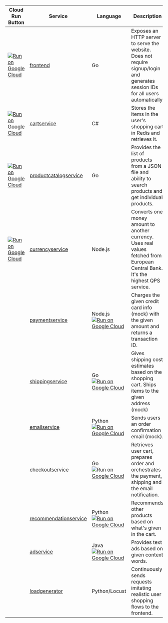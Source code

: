 | Cloud Run Button | Service                                              | Language      | Description                                                                                                                       |
| ---------------------------------------------- | ---------------------------------------------------- | ------------- | --------------------------------------------------------------------------------------------------------------------------------- |
| [![Run on Google Cloud](https://deploy.cloud.run/button.svg)](https://deploy.cloud.run?dir=src/frontend) | [frontend](./src/frontend)                           | Go           | Exposes an HTTP server to serve the website. Does not require signup/login and generates session IDs for all users automatically. |
| [![Run on Google Cloud](https://deploy.cloud.run/button.svg)](https://deploy.cloud.run?dir=src/cartservice) | [cartservice](./src/cartservice)                     | C#            | Stores the items in the user's shopping cart in Redis and retrieves it.                                                           |
| [![Run on Google Cloud](https://deploy.cloud.run/button.svg)](https://deploy.cloud.run?dir=src/productcatalogservice) | [productcatalogservice](./src/productcatalogservice) | Go            | Provides the list of products from a JSON file and ability to search products and get individual products.                        |
| [![Run on Google Cloud](https://deploy.cloud.run/button.svg)](https://deploy.cloud.run?dir=src/currencyservice) | [currencyservice](./src/currencyservice)             | Node.js         | Converts one money amount to another currency. Uses real values fetched from European Central Bank. It's the highest QPS service. |
| | [paymentservice](./src/paymentservice)               | Node.js [![Run on Google Cloud](https://deploy.cloud.run/button.svg)](https://deploy.cloud.run?dir=src/paymentservice)      | Charges the given credit card info (mock) with the given amount and returns a transaction ID.                                     |
| | [shippingservice](./src/shippingservice)             | Go [![Run on Google Cloud](https://deploy.cloud.run/button.svg)](https://deploy.cloud.run?dir=src/shippingservice)           | Gives shipping cost estimates based on the shopping cart. Ships items to the given address (mock)                                 |
| | [emailservice](./src/emailservice)                   | Python [![Run on Google Cloud](https://deploy.cloud.run/button.svg)](https://deploy.cloud.run?dir=src/emailservice)        | Sends users an order confirmation email (mock).                                                                                   |
| | [checkoutservice](./src/checkoutservice)             | Go [![Run on Google Cloud](https://deploy.cloud.run/button.svg)](https://deploy.cloud.run?dir=src/checkoutservice)           | Retrieves user cart, prepares order and orchestrates the payment, shipping and the email notification.                            |
| | [recommendationservice](./src/recommendationservice) | Python [![Run on Google Cloud](https://deploy.cloud.run/button.svg)](https://deploy.cloud.run?dir=src/recommendationservice)       | Recommends other products based on what's given in the cart.                                                                      |
| | [adservice](./src/adservice)                         | Java [![Run on Google Cloud](https://deploy.cloud.run/button.svg)](https://deploy.cloud.run?dir=src/adservice)          | Provides text ads based on given context words.                                                                                   |
| | [loadgenerator](./src/loadgenerator)                 | Python/Locust | Continuously sends requests imitating realistic user shopping flows to the frontend.                                              |
